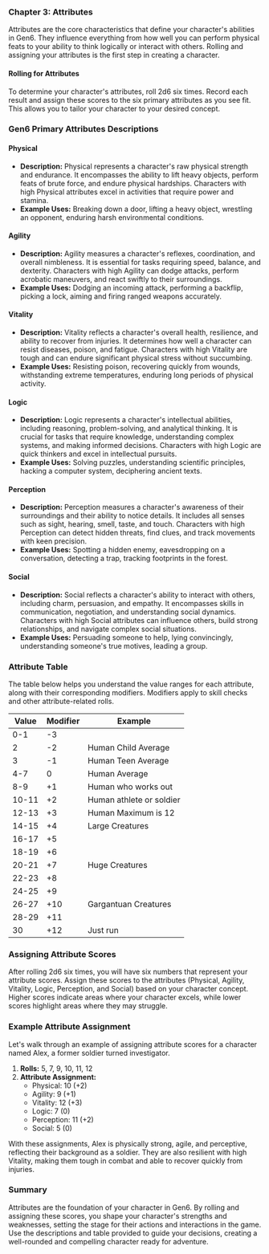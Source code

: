 ### Chapter 3: Attributes

Attributes are the core characteristics that define your character's abilities in Gen6. They influence everything from how well you can perform physical feats to your ability to think logically or interact with others. Rolling and assigning your attributes is the first step in creating a character.

#### Rolling for Attributes

To determine your character's attributes, roll 2d6 six times. Record each result and assign these scores to the six primary attributes as you see fit. This allows you to tailor your character to your desired concept.

### Gen6 Primary Attributes Descriptions

#### **Physical**
- **Description:** Physical represents a character's raw physical strength and endurance. It encompasses the ability to lift heavy objects, perform feats of brute force, and endure physical hardships. Characters with high Physical attributes excel in activities that require power and stamina.
- **Example Uses:** Breaking down a door, lifting a heavy object, wrestling an opponent, enduring harsh environmental conditions.

#### **Agility**
- **Description:** Agility measures a character's reflexes, coordination, and overall nimbleness. It is essential for tasks requiring speed, balance, and dexterity. Characters with high Agility can dodge attacks, perform acrobatic maneuvers, and react swiftly to their surroundings.
- **Example Uses:** Dodging an incoming attack, performing a backflip, picking a lock, aiming and firing ranged weapons accurately.

#### **Vitality**
- **Description:** Vitality reflects a character's overall health, resilience, and ability to recover from injuries. It determines how well a character can resist diseases, poison, and fatigue. Characters with high Vitality are tough and can endure significant physical stress without succumbing.
- **Example Uses:** Resisting poison, recovering quickly from wounds, withstanding extreme temperatures, enduring long periods of physical activity.

#### **Logic**
- **Description:** Logic represents a character's intellectual abilities, including reasoning, problem-solving, and analytical thinking. It is crucial for tasks that require knowledge, understanding complex systems, and making informed decisions. Characters with high Logic are quick thinkers and excel in intellectual pursuits.
- **Example Uses:** Solving puzzles, understanding scientific principles, hacking a computer system, deciphering ancient texts.

#### **Perception**
- **Description:** Perception measures a character's awareness of their surroundings and their ability to notice details. It includes all senses such as sight, hearing, smell, taste, and touch. Characters with high Perception can detect hidden threats, find clues, and track movements with keen precision.
- **Example Uses:** Spotting a hidden enemy, eavesdropping on a conversation, detecting a trap, tracking footprints in the forest.

#### **Social**
- **Description:** Social reflects a character's ability to interact with others, including charm, persuasion, and empathy. It encompasses skills in communication, negotiation, and understanding social dynamics. Characters with high Social attributes can influence others, build strong relationships, and navigate complex social situations.
- **Example Uses:** Persuading someone to help, lying convincingly, understanding someone's true motives, leading a group.

### Attribute Table

The table below helps you understand the value ranges for each attribute, along with their corresponding modifiers. Modifiers apply to skill checks and other attribute-related rolls.

| Value | Modifier | Example                  |
|-------|----------|--------------------------|
| 0-1   | -3       |                          |
| 2     | -2       | Human Child Average      |
| 3     | -1       | Human Teen Average       |
| 4-7   | 0        | Human Average            |
| 8-9   | +1       | Human who works out      |
| 10-11 | +2       | Human athlete or soldier |
| 12-13 | +3       | Human Maximum is 12      |
| 14-15 | +4       | Large Creatures          |
| 16-17 | +5       |                          |
| 18-19 | +6       |                          |
| 20-21 | +7       | Huge Creatures           |
| 22-23 | +8       |                          |
| 24-25 | +9       |                          |
| 26-27 | +10      | Gargantuan Creatures     |
| 28-29 | +11      |                          |
| 30    | +12      | Just run                 |

### Assigning Attribute Scores

After rolling 2d6 six times, you will have six numbers that represent your attribute scores. Assign these scores to the attributes (Physical, Agility, Vitality, Logic, Perception, and Social) based on your character concept. Higher scores indicate areas where your character excels, while lower scores highlight areas where they may struggle.

### Example Attribute Assignment

Let's walk through an example of assigning attribute scores for a character named Alex, a former soldier turned investigator.

1. **Rolls:** 5, 7, 9, 10, 11, 12
2. **Attribute Assignment:**
   - Physical: 10 (+2)
   - Agility: 9 (+1)
   - Vitality: 12 (+3)
   - Logic: 7 (0)
   - Perception: 11 (+2)
   - Social: 5 (0)

With these assignments, Alex is physically strong, agile, and perceptive, reflecting their background as a soldier. They are also resilient with high Vitality, making them tough in combat and able to recover quickly from injuries.

### Summary

Attributes are the foundation of your character in Gen6. By rolling and assigning these scores, you shape your character's strengths and weaknesses, setting the stage for their actions and interactions in the game. Use the descriptions and table provided to guide your decisions, creating a well-rounded and compelling character ready for adventure.